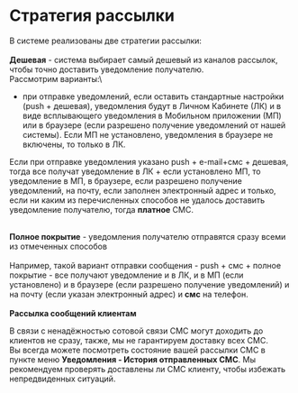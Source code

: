 # Стратегия рассылки

В системе реализованы две стратегии рассылки:\
\
**Дешевая** - система выбирает самый дешевый из каналов рассылок, чтобы точно доставить уведомление получателю.\
Рассмотрим варианты:\


* при отправке уведомлений, если оставить стандартные настройки (push + дешевая), уведомления будут в Личном Кабинете (ЛК) и в виде всплывающего уведомления в Мобильном приложении (МП) или в браузере (если разрешено получение уведомлений от нашей системы). Если МП не установлено, уведомления в браузере не включены, то только в ЛК.

Если при отправке уведомления указано push + e-mail+смс + дешевая, тогда все получат уведомление в ЛК + если установлено МП, то уведомление в МП, в браузере, если разрешено получение уведомлений, на почту, если заполнен электронный адрес и только, если ни каким из перечисленных способов не удалось доставить уведомление получателю, тогда **платное** СМС.

\
**Полное покрытие** - уведомления получателю отправятся сразу всеми из отмеченных способов\
\
Например, такой вариант отправки сообщения - push + смс + полное покрытие - все получают уведомление и в ЛК, и в МП (если установлено) и в браузере (если разрешено получение уведомлений) и на почту (если указан электронный адрес) и **смс** на телефон.\
\
**Рассылка сообщений клиентам**

В связи с ненадёжностью сотовой связи СМС могут доходить до клиентов не сразу, также, мы не гарантируем доставку всех СМС.\
Вы всегда можете посмотреть состояние вашей рассылки СМС в пункте меню **Уведомления - История отправленных СМС**. Мы рекомендуем проверять доставлены ли СМС клиенту, чтобы избежать непредвиденных ситуаций.
